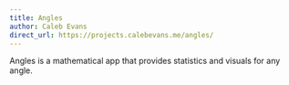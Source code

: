 ```yaml
---
title: Angles
author: Caleb Evans
direct_url: https://projects.calebevans.me/angles/
---
```


Angles is a mathematical app that provides statistics and visuals for any angle.
